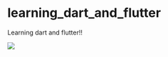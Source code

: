 # learning_dart_and_flutter
Learning dart and flutter!!

![](https://developers.google.com/static/learn/images/dart_birds_2880.jpg)
